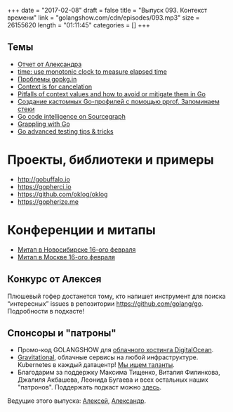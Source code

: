 +++
date = "2017-02-08"
draft = false
title = "Выпуск 093. Контекст времени"
link = "golangshow.com/cdn/episodes/093.mp3"
size = 26155620
length = "01:11:45"
categories = []
+++

## Темы

* [Отчет от Александра](https://github.com/LK4D4/report/blob/master/reports/golang-02-08.md)
* [time: use monotonic clock to measure elapsed time](https://github.com/golang/go/issues/12914)
* [Проблемы gopkg.in](https://github.com/niemeyer/gopkg/issues/50)
* [Context is for cancelation](https://dave.cheney.net/2017/01/26/context-is-for-cancelation)
* [Pitfalls of context values and how to avoid or mitigate them in Go](https://www.calhoun.io/pitfalls-of-context-values-and-how-to-avoid-or-mitigate-them/)
* [Создание кастомных Go-профилей с помощью pprof. Запоминаем стеки](https://habrahabr.ru/company/badoo/blog/318336/)
* [Go code intelligence on Sourcegraph](https://text.sourcegraph.com/go-code-intelligence-on-sourcegraph-now-in-general-availability-ga-e2ebcddc7f45)
* [Grappling with Go](https://blog.ntpsec.org/2017/02/07/grappling-with-go.html)
* [Go advanced testing tips & tricks](https://medium.com/@povilasve/go-advanced-tips-tricks-a872503ac859)

# Проекты, библиотеки и примеры
* http://gobuffalo.io
* https://gopherci.io
* https://github.com/oklog/oklog
* https://gopherize.me

# Конференции и митапы
* [Митап в Новосибирске 16-ого февраля](https://www.meetup.com/GolangNSK/events/236692025/)
* [Митап в Москве 16-ого февраля](https://www.meetup.com/Golang-Moscow/events/237132934/)

## Конкурс от Алексея

Плюшевый гофер достанется тому, кто напишет инструмент для поиска “интересных” issues в репозитории https://github.com/golang/go.
Подробности в подкасте!

## Спонсоры и "патроны"

- Промо-код GOLANGSHOW для [облачного хостинга DigitalOcean](https://www.digitalocean.com/?utm_campaign=golangshow&utm_medium=podcast&refcode=63eedb038a3e).
- [Gravitational](http://gravitational.com), облачные сервисы на любой инфраструктуре. Kubernetes в каждый датацентр! [Мы ищем таланты](https://github.com/gravitational/careers).
- Благодарим за поддержку Максима Тищенко, Виталия Филинкова, Джалиля Акбашева, Леонида Бугаева и всех остальных наших "патронов". Поддержать подкаст можно [здесь](https://www.patreon.com/golangshow).

Ведущие этого выпуска:  [Алексей](https://twitter.com/paaleksey), [Александр](https://twitter.com/LK4D4math).
